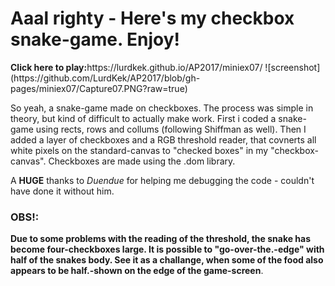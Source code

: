 <h1>Aaal righty - Here's my checkbox snake-game. Enjoy!</h1>
<b>Click here to play:</b>https://lurdkek.github.io/AP2017/miniex07/
![screenshot](https://github.com/LurdKek/AP2017/blob/gh-pages/miniex07/Capture07.PNG?raw=true)

So yeah, a snake-game made on checkboxes. The process was simple in theory, but kind of difficult to actually make work.
First i coded a snake-game using rects, rows and collums (following Shiffman as well). Then I added a layer of checkboxes and a RGB threshold reader, that covnerts all white pixels on the standard-canvas to "checked boxes" in my "checkbox-canvas".
Checkboxes are made using the .dom library.

A <b>HUGE</b> thanks to <i>Duendue</i> for helping me debugging the code - couldn't have done it without him.

<b><h3>OBS!:</h3> Due to some problems with the reading of the threshold, the snake has become four-checkboxes large. It is possible to "go-over-the.-edge" with half of the snakes body. See it as a challange, when some of the food also appears to be half.-shown on the edge of the game-screen</b>.
